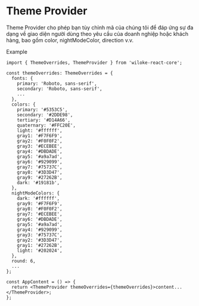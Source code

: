 # Theme Provider

Theme Provider cho phép bạn tùy chỉnh mã của chúng tôi để đáp ứng sự đa dạng về giao diện người dùng theo yêu cầu của doanh nghiệp hoặc khách hàng, bao gồm color, nightModeColor, direction v.v.

Example

```tsx
import { ThemeOverrides, ThemeProvider } from 'wiloke-react-core';

const themeOverrides: ThemeOverrides = {
  fonts: {
    primary: 'Roboto, sans-serif',
    secondary: 'Roboto, sans-serif',
    ...
  },
  colors: {
    primary: '#5353C5',
    secondary: '#2DDE98',
    tertiary: '#D14A66',
    quaternary: '#FFC20E',
    light: '#ffffff',
    gray1: '#F7F6F9',
    gray2: '#F0F0F2',
    gray3: '#ECEBEE',
    gray4: '#DBDADE',
    gray5: '#a9a7ad',
    gray6: '#929099',
    gray7: '#75737C',
    gray8: '#3D3D47',
    gray9: '#27262B',
    dark: '#19181b',
  },
  nightModeColors: {
    dark: '#ffffff',
    gray9: '#F7F6F9',
    gray8: '#F0F0F2',
    gray7: '#ECEBEE',
    gray6: '#DBDADE',
    gray5: '#a9a7ad',
    gray4: '#929099',
    gray3: '#75737C',
    gray2: '#3D3D47',
    gray1: '#27262B',
    light: '#202024',
  },
  round: 6,
  ...
};

const AppContent = () => {
  return <ThemeProvider themeOverrides={themeOverrides}>content...</ThemeProvider>;
};
```
